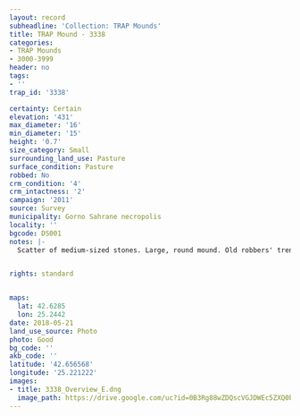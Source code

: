 ```yaml
---
layout: record
subheadline: 'Collection: TRAP Mounds'
title: TRAP Mound - 3338
categories:
- TRAP Mounds
- 3000-3999
header: no
tags:
- ''
trap_id: '3338'

certainty: Certain
elevation: '431'
max_diameter: '16'
min_diameter: '15'
height: '0.7'
size_category: Small
surrounding_land_use: Pasture
surface_condition: Pasture
robbed: No
crm_condition: '4'
crm_intactness: '2'
campaign: '2011'
source: Survey
municipality: Gorno Sahrane necropolis
locality: ''
bgcode: DS001
notes: |-
  Scatter of medium-sized stones. Large, round mound. Old robbers' trench's.


rights: standard


maps:
  lat: 42.6285
  lon: 25.2442
date: 2018-05-21
land_use_source: Photo
photo: Good
bg_code: ''
akb_code: ''
latitude: '42.656568'
longitude: '25.221222'
images:
- title: 3338_Overview_E.dng
  image_path: https://drive.google.com/uc?id=0B3Rg88wZDQscVGJDWEc5ZXQ0bGM
---
```


